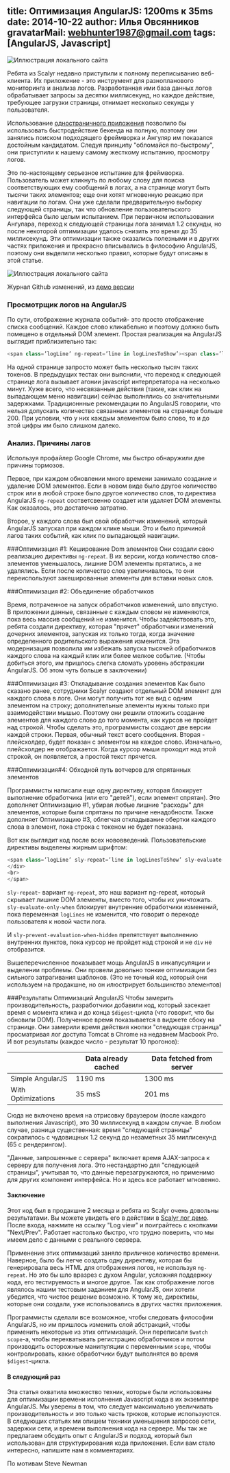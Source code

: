 title: Оптимизация AngularJS: 1200ms к 35ms
date: 2014-10-22
author: Илья Овсянников
gravatarMail: webhunter1987@gmail.com
tags: [AngularJS, Javascript]
---

![Иллюстрация локального сайта](/blog/images/Optimizing.png)

Ребята из Scalyr недавно приступили к полному переписыванию веб-клиента. Их приложение - это инструмент для разнопланового мониторинга и анализа логов. Разработанная ими база данных логов обрабатывает запросы за десятки миллисекунд, но каждое действие, требующее загрузки страницы, отнимает несколько секунды у пользователя.
<!-- more -->

Использование [одностраничного приложения](http://en.wikipedia.org/wiki/Single-page_application) позволило бы использовать быстродействие бекенда на полную, поэтому они занялись поиском подходящего фреймворка и Ангуляр им показался достойным кандидатом. Следуя принципу "обломайся по-быстрому", они приступили к нашему самому жесткому испытанию, просмотру логов.

Это по-настоящему серьезное испытание для фреймворка. Пользователь может кликнуть по любому слову для поиска соответствующих ему сообщений в логах, а на странице могут быть тысячи таких элементов; еще они хотят мгновенную реакцию при навигации по логам. Они уже сделали предварительную выборку следующей страницы, так что обновление пользовательского интерфейса было целым испытанием. При первичном использовании Ангулара, переход к следующей страницы лога занимал 1.2 секунды, но после некоторой оптимизации удалось снизить это время до 35 миллисекунд. Эти оптимизации также оказались полезными и в других частях приложения и прекрасно вписывались в философию AngularJS, поэтому они выделили несколько правил, которые будут описаны в этой статье. 


![Иллюстрация локального сайта](/blog/images/log-view.png)

Журнал Github изменений, из [демо версии](https://www.scalyr.com/logStart)

### Просмотрщик логов на AngularJS
По сути, отображение журнала событий- это просто отображение списка сообщений. Каждое слово кликабельно и поэтому должно быть помещено в отдельный DOM элемент. Простая реализация на AngularJS выглядит приблизительно так:

```js
<span class=’logLine’ ng-repeat=’line in logLinesToShow’><span class=’logToken’ ng-repeat=’token in line’>{ {token | formatToken} } </span><br></span>
```
На одной странице запросто может быть несколько тысяч таких токенов. В предыдущих тестах они выяснили, что переход к следующей странице лога вызывает агонии javascript интерпретатора на несколько минут. Хуже всего, что несвязанные действия (такие, как клик на выпадающем меню навигации) сейчас выполнялись со значительными задержками. Традиционнные рекомендации по AngularJS говорили, что нельзя допускать количество связанных элементов на странице больше 200. При условии, что у них каждым элементом было слово, то и до этой цифры им было слишком далеко.

### Анализ. Причины лагов

Используя профайлер Google Chrome, мы быстро обнаружили две причины тормозов.

Первое, при каждом обновлении много времени занимало создание и удаление DOM элементов. Если в новом виде было другое количество строк или в любой строке было другое количество слов, то директива AngularJS `ng-repeat` соответсвенно создает или удаляет DOM элементы. Как оказалось, это достаточно затратно.

Второе, у каждого слова был свой обработчик изменений, который AngularJS запускал при каждом клике мыши. Это и было причиной лагов таких событий, как клик по выпадающей навигации.

###Оптимизация #1: Кеширование Dom элементов
Они создали свою реализацию директивы `ng-repeat`. В их версии, когда количество слов-элементов уменьшалось, лишние DOM элементы прятались, а не удалялись. Если после количество слов увеличивалось, то они переиспользуют закешированные элементы для вставки новых слов.

###Оптимизация #2: Объединение обработчиков

Время, потраченное на запуск обработчиков изменений, шло впустую. В приложении данные, связанные с каждым словом не изменяются, пока весь массив сообщений не изменится. Чтобы задействовать это, ребята создали директиву, которая "прячет" обработчики изменений дочерних элементов, запуская их только тогда, когда значение определенного родительского выражения изменится. Эта модернизация позволила им избежать запуска тысячей обработчиков каждого слова на каждый клик или более мелкое событие. (Чтобы добиться этого, им пришлось слегка сломать уровень абстракции AngularJS. Об этом чуть больше в заключении)

###Оптимизация #3: Откладывание создания элементов
Как было сказано ранее, сотрудники Scalyr создают отдельный DOM элемент для каждого слова в логе. Они могут получить тот же вид с одним элементом на строку; дополнительные элементы нужны только при взаимодействии мышью. Поэтому они решили отложить создание элементов для каждого слово до того момента, как курсов не пройдет над строкой.
Чтобы сделать это, программисты создают две версии каждой строки. Первая, обычный текст всего сообщения. Вторая - плейсхолдер, будет показан с элементом на каждое слово. Изначально, плейсхолдер не отображается. Когда курсор мыши проходит над этой строкой, он появляется, а простой текст прячется. 

###Оптимизация#4: Обходной путь вотчеров для спрятанных элементов

Программисты написали еще одну директиву, которая блокирует выполнение обработчика (или его "детей"), если элемент спрятан). Это дополняет Оптимизацию #1, убирая любые лишние "расходы" для элементов, которые были спрятаны по причине ненадобности. Также дополняет Оптимизацию #3, облегчая откладывание обертки каждого слова в элемент, пока строка с токеном не будет показана.

Вот как выглядит код после всех нововведений. Пользовательские директивы выделены жирным шрифтом:

```js
<span class=’logLine’ sly-repeat=’line in logLinesToShow’ sly-evaluate-only-when=’logLines’><div ng-mouseenter=”mouseHasEntered = true”><span ng-show=’!mouseHasEntered’>{ {logLine | formatLine } } </span><div ng-show=’mouseHasEntered’ sly-prevent-evaluation-when-hidden><span class=’logToken’ sly-repeat=’tokens in line’>{ {token | formatToken } }</span></div>
</div>
<br>
</span>
```

`sly-repeat`- вариант `ng-repeat`, это наш вариант ng-repeat, который скрывает лишние DOM элементы, вместо того, чтобы их уничтожать. 
`sly-evaluate-only-when` блокирует  внутренние обработчики изменений, пока переменная `logLines`  не изменится, что говорит о переходе пользователя к новой части лога.

И `sly-prevent-evaluation-when-hidden` препятствует выполнению внутренних пунктов, пока курсор не пройдет над строкой и не `div` не отобразится.

Вышеперечисленное показывает мощь AngularJS в инкапусуляции и выделении проблемы. Они провели довольно тонкие оптимизации без сильного затрагивания шаблонов. (Это не точный код, который они используем на продакшне, но он илюстрирует большинство элементов)

###Результаты Оптимизаций AngularJS
Чтобы замерить производительность, разработчики добавили код, который засекает время с момента клика и до конца `$digest`-цикла (что говорит, что бы обновили DOM). Полученное время показывается в виджете сбоку на странице. Они замерили время действия кнопки "следующая страница" просматривая лог доступа Tomcat в Chrome на недавнем Macbook Pro. И вот результаты (каждое число - результат 10 прогонов):

<table>
	<thead>
		<tr>
		   <th>&nbsp;</th>
		   <th>Data already cached</th>
		   <th>Data fetched from server</th>
		</tr>
	</thead>
	<tbody>
		<tr>
		   <td>Simple AngularJS</td>
		   <td>1190 ms</td>
		   <td>1300 ms</td>
		</tr>
		<tr>
		   <td>With Optimizations</td>
		   <td>35 msS</td>
		   <td>201 ms</td>
		</tr>
	</tbody>
</table>

Сюда не включено время на отрисовку браузером (после каждого выполнения Javascript), это 30 миллисекунд в каждом случае. В любом случае, разница существенная: время "следующей страницы" сократилось с чудовищных 1.2 секунд до незаметных 35 миллисекунд (65 с рендерингом). 

"Данные, запрошенные с сервера" включает время AJAX-запроса к серверу для получения лога. Это нестандартно для "следующей страницы", учитывая то, что данные перезагружаются, но применимо для других компонент интерфейса. Но и здесь все работает мгновенно.

#### Заключение

Этот код был в продакшне 2 месяца и ребята из Scalyr очень довольны результатами. Вы можете увидеть его в действии в [Scalyr лог демо](https://www.scalyr.com/login?prefillEmail=demo-account@scalyr.com&prefillPassword=demodemo&originalUrl=https://www.scalyr.com/logStart). После входа, нажмите на ссылку "Log view" и поиграйтесь с кнопками "Next/Prev". Работает настолько быстро, что трудно поверить, что мы имеем дело с данными с реального сервера.

Применение этих оптимизаций заняло приличное количество времени. Наверное, было бы легче создать одну директиву, которая бы генерировала весь HTML для отображения логов, не используя `ng-repeat`. Но это бы шло вразрез с духом Angular, усложняя поддержку кода, его тестируемость и многое другое. Так как отображение логов являлось нашим тестовым заданием для AngularJS, они хотели убедится, что чистое решение возможно. К тому же, директивы, которые они создали, уже использовались в других частях приложения.

Программисты сделали все возможное, чтобы следовать философии AngularJS, но им пришлось изменить слой абстракций, чтобы применить некоторые из этих оптимизаций. Они переписали `$watch scope`-a, чтобы перехватывать регистрацию обработчиков и потом производить осторожные манипуляции с переменными `scope`, чтобы контролировать, какие обработчики будут выполнятся во время `$digest`-цикла.

#### В следующий раз
 
Эта статья охватила множество техник, которые были использованы для оптимизации времени исполнения Javascript кода в их экземпляре AngularJS. Мы уверены в том, что следует максимально увеличивать производительность и это только часть трюков, которые используются. В следующих статьях ми опишем техники уменьшения запросов сети, задержки сети, и времени выполнения кода на сервере. Мы так же предлагаем обсудить опыт с AngularJS и подход, который был использован для структурирования кода приложения. Если вам стало интересно, напишите нам в комментариях.

По мотивам Steve Newman

